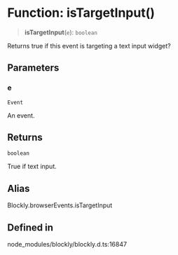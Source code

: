 # Function: isTargetInput()

> **isTargetInput**(`e`): `boolean`

Returns true if this event is targeting a text input widget?

## Parameters

### e

`Event`

An event.

## Returns

`boolean`

True if text input.

## Alias

Blockly.browserEvents.isTargetInput

## Defined in

node_modules/blockly/blockly.d.ts:16847
